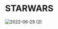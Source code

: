 # STARWARS

![2022-06-29 (2)](https://user-images.githubusercontent.com/97841160/176347409-7d494a3d-d13e-4f54-af0b-f597087d0f0a.png)
